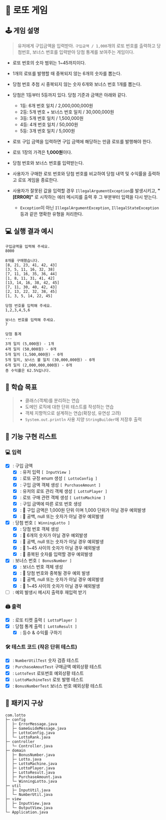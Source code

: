 # 🙏 로또 게임

## 🕹 게임 설명
> 유저에게 구입금액을 입력받아. `구입금액 / 1,000`개의 로또 번호를 출력하고 당첨번호, 보너스 번호를 입력받아
> 당첨 통계를 보여주는 게임이다. 

- 로또 번호의 숫자 범위는 1~45까지이다.
- 1개의 로또를 발행할 때 중복되지 않는 6개의 숫자를 뽑는다.
- 당첨 번호 추첨 시 중복되지 않는 숫자 6개와 보너스 번호 1개를 뽑는다.
- 당첨은 1등부터 5등까지 있다. 당첨 기준과 금액은 아래와 같다.
  - 1등: 6개 번호 일치 / 2,000,000,000원
  - 2등: 5개 번호 + 보너스 번호 일치 / 30,000,000원
  - 3등: 5개 번호 일치 / 1,500,000원
  - 4등: 4개 번호 일치 / 50,000원
  - 5등: 3개 번호 일치 / 5,000원

- 로또 구입 금액을 입력하면 구입 금액에 해당하는 만큼 로또를 발행해야 한다.
- 로또 1장의 가격은 **1,000원**이다.
- 당첨 번호와 보너스 번호를 입력받는다.
- 사용자가 구매한 로또 번호와 당첨 번호를 비교하여 당첨 내역 및 수익률을 출력하고 로또 게임을 종료한다.
- 사용자가 잘못된 값을 입력할 경우 `IllegalArgumentException`를 발생시키고, **"[ERROR]"** 로 시작하는 에러 메시지를 출력 후 그 부분부터 입력을 다시 받는다.
  - `Exception`이 아닌 `IllegalArgumentException`, `IllegalStateException` 등과 같은 명확한 유형을 처리한다.

## 💻 실행 결과 예시

```
구입금액을 입력해 주세요.
8000

8개를 구매했습니다.
[8, 21, 23, 41, 42, 43] 
[3, 5, 11, 16, 32, 38] 
[7, 11, 16, 35, 36, 44] 
[1, 8, 11, 31, 41, 42] 
[13, 14, 16, 38, 42, 45] 
[7, 11, 30, 40, 42, 43] 
[2, 13, 22, 32, 38, 45] 
[1, 3, 5, 14, 22, 45]

당첨 번호를 입력해 주세요.
1,2,3,4,5,6

보너스 번호를 입력해 주세요.
7

당첨 통계
---
3개 일치 (5,000원) - 1개
4개 일치 (50,000원) - 0개
5개 일치 (1,500,000원) - 0개
5개 일치, 보너스 볼 일치 (30,000,000원) - 0개
6개 일치 (2,000,000,000원) - 0개
총 수익률은 62.5%입니다.
```

## 📖 학습 목표

> - 클래스(객체)를 분리하는 연습
> - 도메인 로직에 대한 단위 테스트를 작성하는 연습
> - 객체 지향적으로 설계하는 연습(확장성, 유연성 고려)
> - `System.out.println` 사용 지양 `StringBuilder`에 저장후 출력

## 📝 기능 구현 리스트

### 💻 입력
- [X] : 구입 금액
  - [X] : 유저 입력 `[ InputView ] `
  - [X] : 로또 규정 enum 생성 `[ LottoConfig ]`
  - [X] : 구입 금액 객체 생성 `[ PurchaseAmount ]`
  - [X] : 유저의 로또 관리 객체 생성 `[ LottoPlayer ]`
  - [X] : 로또 구매 관련 객체 생성 `[ LottoMachine ] `
  - [X] : 구입 금액에 따른 로또 번호 생성
  - [X] : 🚨 구입 금액은 1,000원 단위 이며 1,000 단위가 아닐 경우 예외발생
  - [X] : 🚨 공백, null 또는 숫자가 아닐 경우 예외발생

- [X] : 당첨 번호 `[ WinningLotto ]`
  - [X] : 당첨 번호 객체 생성 
  - [X] : 🚨 6개의 숫자가 아닐 경우 예외발생
  - [X] : 🚨 공백, null 또는 숫자가 아닐 경우 예외발생
  - [X] : 🚨 1~45 사이의 숫자가 아닐 경우 예외발생
  - [X] : 🚨 중복된 숫자를 입력할 경우 예외발생

- [X] : 보너스 번호 `[ BonusNumber ]`
  - [X] : 보너스 번호 객체 생성
  - [X] : 🚨 당첨 번호와 중복될 경우 예외 발생
  - [X] : 🚨 공백, null 또는 숫자가 아닐 경우 예외발생
  - [X] : 🚨 1~45 사이의 숫자가 아닐 경우 예외발생

- [ ] : 예외 발생시 메시지 출력후 재입력 받기
### 🖨 출력

- [X] : 로또 티켓 출력 `[ LottoPlayer ]`
- [X] : 당첨 통계 출력 `[ LottoResult ]`
  - [X] : 등수 & 수익률 구하기

### 🛠 테스트 코드 (작은 단위 테스트)

- [X] : `NumberUtilTest` 숫자 검증 테스트
- [X] : `PurchaseAmoutTest` 구매금액 예외상황 테스트
- [X] : `LottoTest` 로또번호 예외상황 테스트
- [X] : `LottoMachineTest` 로또 발행 테스트
- [X] : `BonusNumberTest` 보너스 번호 예외상황 테스트

## 🤔 패키지 구상

```
com.lotto
├─ config
│  ├─ ErrorMessage.java
│  ├─ GameGuideMessage.java
│  ├─ LottoConfig.java
│  └─ LottoRank.java
├─ controller
│  └─ Controller.java
├─ domain
│  ├─ BonusNumber.java
│  ├─ Lotto.java
│  ├─ LottoMachine.java
│  ├─ LottoPlayer.java
│  ├─ LottoResult.java
│  ├─ PurchaseAmount.java
│  └─ WinningLotto.java
├─ util
│  ├─ InputUtil.java
│  └─ NumberUtil.java
├─ view
│  ├─ InputView.java
│  └─ OutputView.java
└─ Application.java
```